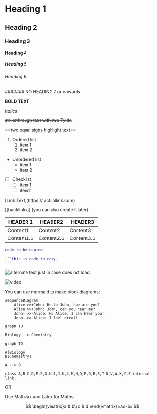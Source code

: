 # Heading 1
## Heading 2
### Heading 3
#### Heading 4
##### Heading 5
###### Heading 6
####### NO HEADING 7 or onwards


**BOLD TEXT**

*Italics*

~~strikethrough text with two Tylde~~


==two equal signs highlight text==

1. Ordered list
	1. item 1
	2. item 2

- Unordered list
	- item 1
	- item 2

- [ ] Checklist
	- [ ] item 1
	- [ ] item2

[Link Text](https:// actuallink.com)


[[backlinks]] (you can also create it later)


| HEADER 1   | HEADER2    | HEADER3    |
| ---------- | ---------- | ---------- |
| Content1   | Content2   | Content3   |
| Content1.1 | Content2.1 | Content3.1 |

```lua
code to be copied.
```

````lua
```this is code to copy.
```
````



![alternate text just in case does not load](https://upload.wikimedia.org/wikipedia/en/9/9a/SenkuIshigami.jpg)

![video](https://youtu.be/Eq6EYcpWB_c)



You can use mermaid to make block diagrams:


```mermaid
sequenceDiagram
    Alice->>+John: Hello John, how are you?
    Alice->>+John: John, can you hear me?
    John-->>-Alice: Hi Alice, I can hear you!
    John-->>-Alice: I feel great!
```

```mermaid
graph TD

Biology --> Chemistry
```

```mermaid
graph TD

A[Biology]
B[Chemistry]

A --> B

class A,B,C,D,E,F,G,H,I,J,K,L,M,N,O,P,Q,R,S,T,U,V,W,X,Y,Z internal-link;
```



OR 

Use MathJax and Latex for Maths:

$$
\begin{vmatrix}a & b\\
c & d
\end{vmatrix}=ad-bc
$$

